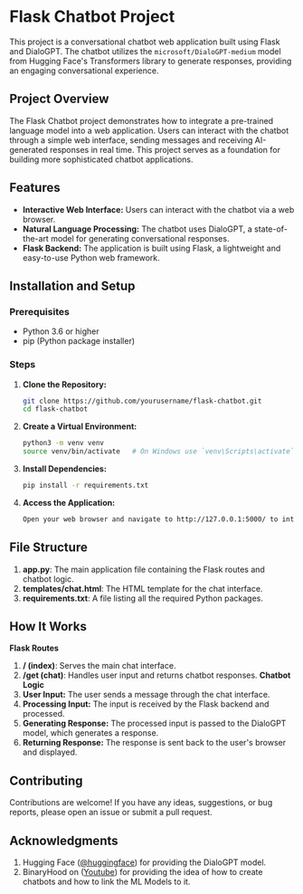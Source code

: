 # Flask Chatbot Project

This project is a conversational chatbot web application built using Flask and DialoGPT. The chatbot utilizes the `microsoft/DialoGPT-medium` model from Hugging Face's Transformers library to generate responses, providing an engaging conversational experience.

## Project Overview

The Flask Chatbot project demonstrates how to integrate a pre-trained language model into a web application. Users can interact with the chatbot through a simple web interface, sending messages and receiving AI-generated responses in real time. This project serves as a foundation for building more sophisticated chatbot applications.

## Features

- **Interactive Web Interface:** Users can interact with the chatbot via a web browser.
- **Natural Language Processing:** The chatbot uses DialoGPT, a state-of-the-art model for generating conversational responses.
- **Flask Backend:** The application is built using Flask, a lightweight and easy-to-use Python web framework.

## Installation and Setup

### Prerequisites

- Python 3.6 or higher
- pip (Python package installer)

### Steps

1. **Clone the Repository:**
   ```bash
   git clone https://github.com/yourusername/flask-chatbot.git
   cd flask-chatbot
2. **Create a Virtual Environment:**
   ```bash
   python3 -m venv venv
   source venv/bin/activate   # On Windows use `venv\Scripts\activate`
3. **Install Dependencies:**
    ```bash
    pip install -r requirements.txt
4. **Access the Application:**
    ```bash
    Open your web browser and navigate to http://127.0.0.1:5000/ to interact with the chatbot.

## File Structure

1. **app.py**: The main application file containing the Flask routes and chatbot logic.
2. **templates/chat.html**: The HTML template for the chat interface.
3. **requirements.txt**: A file listing all the required Python packages.

## How It Works

**Flask Routes**
1. **/ (index)**: Serves the main chat interface.
2. **/get (chat)**: Handles user input and returns chatbot responses.
**Chatbot Logic**
1. **User Input:** The user sends a message through the chat interface.
2. **Processing Input:** The input is received by the Flask backend and processed.
3. **Generating Response:** The processed input is passed to the DialoGPT model, which generates a response.
4. **Returning Response:** The response is sent back to the user's browser and displayed.

## Contributing
Contributions are welcome! If you have any ideas, suggestions, or bug reports, please open an issue or submit a pull request.


## Acknowledgments
1. Hugging Face ([@huggingface](https://github.com/huggingface)) for providing the DialoGPT model.
2. BinaryHood on ([Youtube](https://www.youtube.com/@binaryhood)) for providing the idea of how to create chatbots and how to link the ML Models to it.
   
